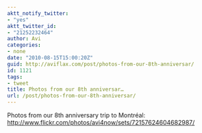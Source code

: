 ```yaml
---
aktt_notify_twitter:
- "yes"
aktt_twitter_id:
- "21252232464"
author: Avi
categories:
- none
date: "2010-08-15T15:00:20Z"
guid: http://aviflax.com/post/photos-from-our-8th-anniversar/
id: 1121
tags:
- tweet
title: Photos from our 8th anniversar…
url: /post/photos-from-our-8th-anniversar/
---
```

Photos from our 8th anniversary trip to Montréal: <a href="http://www.flickr.com/photos/avi4now/sets/72157624604682987/" rel="nofollow">http://www.flickr.com/photos/avi4now/sets/72157624604682987/</a>